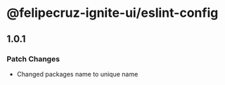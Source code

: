 # @felipecruz-ignite-ui/eslint-config

## 1.0.1

### Patch Changes

- Changed packages name to unique name
